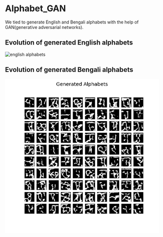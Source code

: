 # Alphabet_GAN

We tied to generate English and Bengali alphabets with the help of GAN(generative adversarial networks).
## Evolution of generated English alphabets
![english alphabets]()
## Evolution of generated Bengali alphabets
![bengali alphabets](https://github.com/RishavMishraRM/Alphabet_GAN/blob/main/image/bangla-gan.gif)
